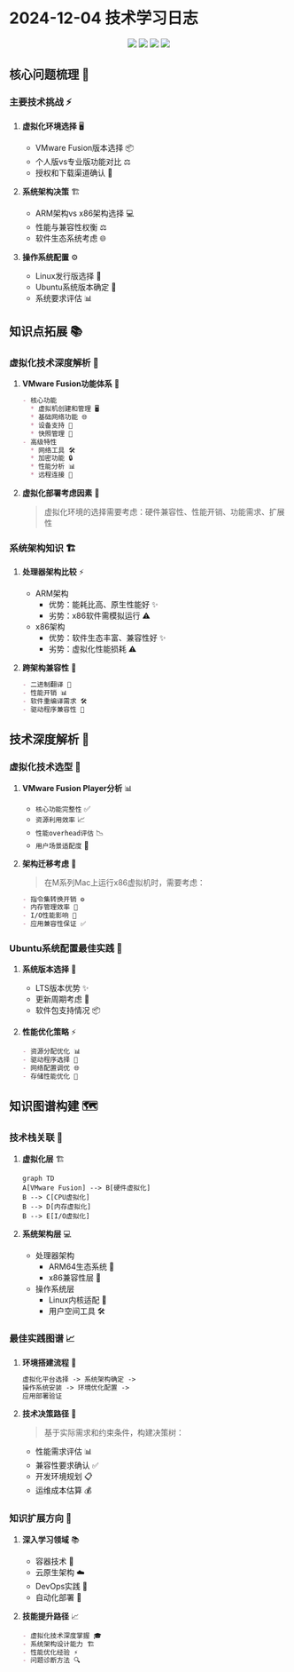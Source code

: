 # 2024-12-04 技术学习日志

<div align="center">
  <img src="https://img.shields.io/badge/VMware-607078?style=for-the-badge&logo=vmware&logoColor=white"/>
  <img src="https://img.shields.io/badge/Ubuntu-E95420?style=for-the-badge&logo=ubuntu&logoColor=white"/>
  <img src="https://img.shields.io/badge/ARM-0091BD?style=for-the-badge&logo=arm&logoColor=white"/>
  <img src="https://img.shields.io/badge/Linux-FCC624?style=for-the-badge&logo=linux&logoColor=black"/>
</div>

## 核心问题梳理 🎯

### 主要技术挑战 ⚡
1. **虚拟化环境选择** 🖥️
   - VMware Fusion版本选择 📦
   - 个人版vs专业版功能对比 ⚖️
   - 授权和下载渠道确认 🔑

2. **系统架构决策** 🏗️
   - ARM架构vs x86架构选择 💻
   - 性能与兼容性权衡 ⚖️
   - 软件生态系统考虑 🌐

3. **操作系统配置** ⚙️
   - Linux发行版选择 🐧
   - Ubuntu系统版本确定 📌
   - 系统要求评估 📊

## 知识点拓展 📚

### 虚拟化技术深度解析 🔬
1. **VMware Fusion功能体系** 🏢
   ```markdown
   - 核心功能
     * 虚拟机创建和管理 🖥️
     * 基础网络功能 🌐
     * 设备支持 🔌
     * 快照管理 📸
   - 高级特性
     * 网络工具 🛠️
     * 加密功能 🔒
     * 性能分析 📊
     * 远程连接 🔗
   ```

2. **虚拟化部署考虑因素** 🎯
   > 虚拟化环境的选择需要考虑：硬件兼容性、性能开销、功能需求、扩展性

### 系统架构知识 🏗️
1. **处理器架构比较** ⚡
   - ARM架构
     * 优势：能耗比高、原生性能好 ✨
     * 劣势：x86软件需模拟运行 ⚠️
   - x86架构
     * 优势：软件生态丰富、兼容性好 ✨
     * 劣势：虚拟化性能损耗 ⚠️

2. **跨架构兼容性** 🔄
   ```markdown
   - 二进制翻译 🔄
   - 性能开销 📊
   - 软件重编译需求 🛠️
   - 驱动程序兼容性 🔌
   ```

## 技术深度解析 🔬

### 虚拟化技术选型 🎯
1. **VMware Fusion Player分析** 📊
   - `核心功能完整性` ✅
   - `资源利用效率` 📈
   - `性能overhead评估` 📉
   - `用户场景适配度` 🎯

2. **架构迁移考虑** 🔄
   > 在M系列Mac上运行x86虚拟机时，需要考虑：
   ```markdown
   - 指令集转换开销 ⚙️
   - 内存管理效率 💾
   - I/O性能影响 🔌
   - 应用兼容性保证 ✅
   ```

### Ubuntu系统配置最佳实践 🐧
1. **系统版本选择** 📌
   - LTS版本优势 ✨
   - 更新周期考虑 🔄
   - 软件包支持情况 📦

2. **性能优化策略** ⚡
   ```markdown
   - 资源分配优化 📊
   - 驱动程序选择 🔌
   - 网络配置调优 🌐
   - 存储性能优化 💾
   ```

## 知识图谱构建 🗺️

### 技术栈关联 🔗
1. **虚拟化层** 🏗️
   ```mermaid
   graph TD
   A[VMware Fusion] --> B[硬件虚拟化]
   B --> C[CPU虚拟化]
   B --> D[内存虚拟化]
   B --> E[I/O虚拟化]
   ```

2. **系统架构层** 💻
   - 处理器架构
     * ARM64生态系统 🔧
     * x86兼容性层 🔄
   - 操作系统层
     * Linux内核适配 🐧
     * 用户空间工具 🛠️

### 最佳实践图谱 📈
1. **环境搭建流程** 🔄
   ```markdown
   虚拟化平台选择 -> 系统架构确定 -> 
   操作系统安装 -> 环境优化配置 -> 
   应用部署验证
   ```

2. **技术决策路径** 🎯
   > 基于实际需求和约束条件，构建决策树：
   - 性能需求评估 📊
   - 兼容性要求确认 ✅
   - 开发环境规划 📋
   - 运维成本估算 💰

### 知识扩展方向 🚀
1. **深入学习领域** 📚
   - 容器技术 🐳
   - 云原生架构 ☁️
   - DevOps实践 🔄
   - 自动化部署 🤖

2. **技能提升路径** 📈
   ```markdown
   - 虚拟化技术深度掌握 🎓
   - 系统架构设计能力 🏗️
   - 性能优化经验 ⚡
   - 问题诊断方法 🔍
   ```
